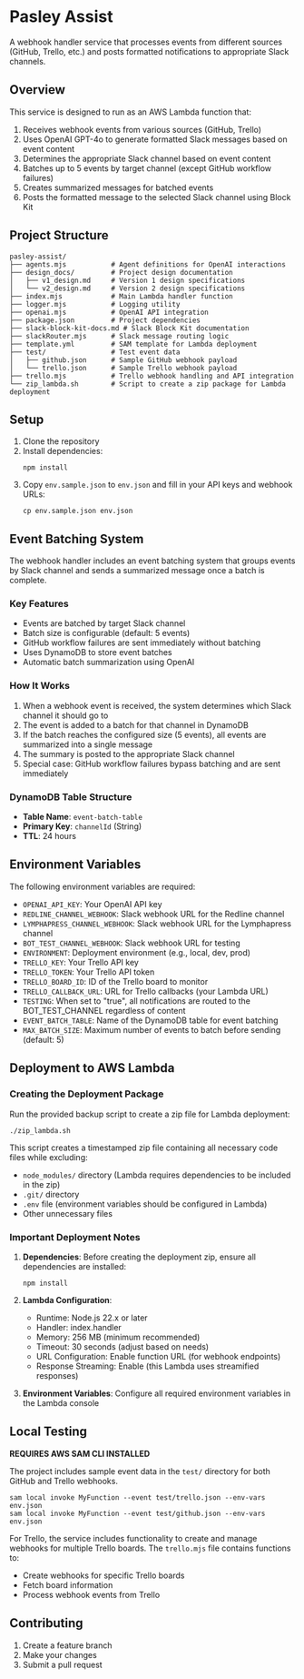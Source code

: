 # Pasley Assist

A webhook handler service that processes events from different sources (GitHub, Trello, etc.) and posts formatted notifications to appropriate Slack channels.

## Overview

This service is designed to run as an AWS Lambda function that:

1. Receives webhook events from various sources (GitHub, Trello)
2. Uses OpenAI GPT-4o to generate formatted Slack messages based on event content
3. Determines the appropriate Slack channel based on event content
4. Batches up to 5 events by target channel (except GitHub workflow failures)
5. Creates summarized messages for batched events
6. Posts the formatted message to the selected Slack channel using Block Kit

## Project Structure

```
pasley-assist/
├── agents.mjs           # Agent definitions for OpenAI interactions
├── design_docs/         # Project design documentation
│   ├── v1_design.md     # Version 1 design specifications
│   └── v2_design.md     # Version 2 design specifications
├── index.mjs            # Main Lambda handler function
├── logger.mjs           # Logging utility
├── openai.mjs           # OpenAI API integration
├── package.json         # Project dependencies
├── slack-block-kit-docs.md # Slack Block Kit documentation
├── slackRouter.mjs      # Slack message routing logic
├── template.yml         # SAM template for Lambda deployment
├── test/                # Test event data
│   ├── github.json      # Sample GitHub webhook payload
│   └── trello.json      # Sample Trello webhook payload
├── trello.mjs           # Trello webhook handling and API integration
└── zip_lambda.sh        # Script to create a zip package for Lambda deployment
```

## Setup

1. Clone the repository
2. Install dependencies:
   ```
   npm install
   ```
3. Copy `env.sample.json` to `env.json` and fill in your API keys and webhook URLs:
   ```
   cp env.sample.json env.json
   ```

## Event Batching System

The webhook handler includes an event batching system that groups events by Slack channel and sends a summarized message once a batch is complete.

### Key Features

- Events are batched by target Slack channel
- Batch size is configurable (default: 5 events)
- GitHub workflow failures are sent immediately without batching
- Uses DynamoDB to store event batches
- Automatic batch summarization using OpenAI

### How It Works

1. When a webhook event is received, the system determines which Slack channel it should go to
2. The event is added to a batch for that channel in DynamoDB
3. If the batch reaches the configured size (5 events), all events are summarized into a single message
4. The summary is posted to the appropriate Slack channel
5. Special case: GitHub workflow failures bypass batching and are sent immediately

### DynamoDB Table Structure

- **Table Name**: `event-batch-table`
- **Primary Key**: `channelId` (String)
- **TTL**: 24 hours

## Environment Variables

The following environment variables are required:

- `OPENAI_API_KEY`: Your OpenAI API key
- `REDLINE_CHANNEL_WEBHOOK`: Slack webhook URL for the Redline channel
- `LYMPHAPRESS_CHANNEL_WEBHOOK`: Slack webhook URL for the Lymphapress channel
- `BOT_TEST_CHANNEL_WEBHOOK`: Slack webhook URL for testing
- `ENVIRONMENT`: Deployment environment (e.g., local, dev, prod)
- `TRELLO_KEY`: Your Trello API key
- `TRELLO_TOKEN`: Your Trello API token
- `TRELLO_BOARD_ID`: ID of the Trello board to monitor
- `TRELLO_CALLBACK_URL`: URL for Trello callbacks (your Lambda URL)
- `TESTING`: When set to "true", all notifications are routed to the BOT_TEST_CHANNEL regardless of content
- `EVENT_BATCH_TABLE`: Name of the DynamoDB table for event batching
- `MAX_BATCH_SIZE`: Maximum number of events to batch before sending (default: 5)

## Deployment to AWS Lambda

### Creating the Deployment Package

Run the provided backup script to create a zip file for Lambda deployment:

```
./zip_lambda.sh
```

This script creates a timestamped zip file containing all necessary code files while excluding:
- `node_modules/` directory (Lambda requires dependencies to be included in the zip)
- `.git/` directory
- `.env` file (environment variables should be configured in Lambda)
- Other unnecessary files

### Important Deployment Notes

1. **Dependencies**: Before creating the deployment zip, ensure all dependencies are installed:
   ```
   npm install
   ```

2. **Lambda Configuration**:
   - Runtime: Node.js 22.x or later
   - Handler: index.handler
   - Memory: 256 MB (minimum recommended)
   - Timeout: 30 seconds (adjust based on needs)
   - URL Configuration: Enable function URL (for webhook endpoints)
   - Response Streaming: Enable (this Lambda uses streamified responses)

3. **Environment Variables**: Configure all required environment variables in the Lambda console

## Local Testing


**REQUIRES AWS SAM CLI INSTALLED**

The project includes sample event data in the `test/` directory for both GitHub and Trello webhooks.

```
sam local invoke MyFunction --event test/trello.json --env-vars env.json
sam local invoke MyFunction --event test/github.json --env-vars env.json
```

For Trello, the service includes functionality to create and manage webhooks for multiple Trello boards. The `trello.mjs` file contains functions to:
- Create webhooks for specific Trello boards
- Fetch board information
- Process webhook events from Trello

## Contributing

1. Create a feature branch
2. Make your changes
3. Submit a pull request
